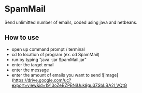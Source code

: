 # SpamMail
Send unlimitted number of emails, coded using java and netbeans.
## How to use
* open up command prompt / terminal
* cd to location of program (ex. cd SpamMail)
* run by typing "java -jar SpamMail.jar"
* enter the target email
* enter the message
* enter the amount of emails you want to send
![image](https://drive.google.com/uc?export=view&id=1913oZeBZPBNiUuk8gu3ZSbLBA2l_VQtG
